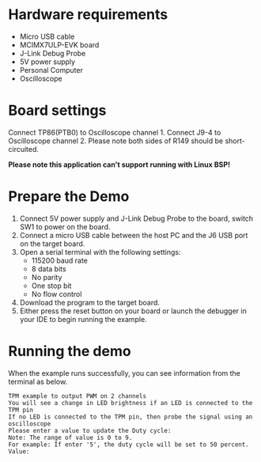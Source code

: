 Hardware requirements
=====================
- Micro USB cable
- MCIMX7ULP-EVK board
- J-Link Debug Probe
- 5V power supply
- Personal Computer
- Oscilloscope

Board settings
==============
Connect TP86(PTB0) to Oscilloscope channel 1.
Connect J9-4 to Oscilloscope channel 2. Please note both sides of R149 should be short-circuited.

**Please note this application can't support running with Linux BSP!**

Prepare the Demo
================
1. Connect 5V power supply and J-Link Debug Probe to the board, switch SW1 to power on the board.
2. Connect a micro USB cable between the host PC and the J6 USB port on the target board.
3. Open a serial terminal with the following settings:
    - 115200 baud rate
    - 8 data bits
    - No parity
    - One stop bit
    - No flow control
4. Download the program to the target board.
5. Either press the reset button on your board or launch the debugger in your IDE to begin running the example.

Running the demo
================
When the example runs successfully, you can see information from the terminal as below.

~~~~~~~~~~~~~~~~~~~~~~~~~~~~~~~~~~~~~~~~~~~~~~~~~~~~~~~~~~~~~~~~~~~~~~~~~~~~~~
TPM example to output PWM on 2 channels
You will see a change in LED brightness if an LED is connected to the TPM pin
If no LED is connected to the TPM pin, then probe the signal using an oscilloscope
Please enter a value to update the Duty cycle:
Note: The range of value is 0 to 9.
For example: If enter '5', the duty cycle will be set to 50 percent.
Value:
~~~~~~~~~~~~~~~~~~~~~~~~~~~~~~~~~~~~~~~~~~~~~~~~~~~~~~~~~~~~~~~~~~~~~~~~~~~~~~
